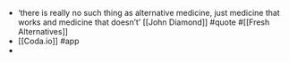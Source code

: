 - ‘there is really no such thing as alternative medicine, just medicine that works and medicine that doesn’t’ [[John Diamond]] #quote #[[Fresh Alternatives]]
- [[Coda.io]] #app
-
